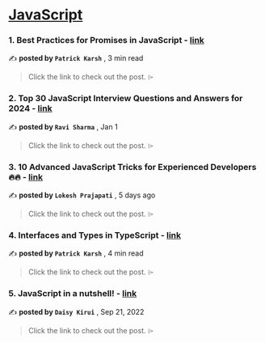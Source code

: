 
<h1><a href=https://medium.com/tag/javascript-development/recommended target="_blank" rel="noopener noreferrer">JavaScript</a></h1>
<h3>1. Best Practices for Promises in JavaScript - <a href=https://medium.com/@patrickkarsh/best-practices-for-promises-in-javascript-c427205de17f?source=tag_recommended_feed---------0-84----------javascript_development----------7f9e47d8_4872_4c1f_982d_3a30fcd70df8------- target="_blank" rel="noopener noreferrer">link</a></h3>

✍️ **posted by `Patrick Karsh`** <date> , 3 min read</date>

<blockquote>Click the link to check out the post. ⌲</blockquote>

<h3>2. Top 30 JavaScript Interview Questions and Answers for 2024 - <a href=https://medium.com/@javascriptcentric/top-30-javascript-interview-questions-and-answers-for-2024-7f1e2d1d0638?source=tag_recommended_feed---------1-107----------javascript_development----------7f9e47d8_4872_4c1f_982d_3a30fcd70df8------- target="_blank" rel="noopener noreferrer">link</a></h3>

✍️ **posted by `Ravi Sharma`** <date> , Jan 1</date>

<blockquote>Click the link to check out the post. ⌲</blockquote>

<h3>3. 10 Advanced JavaScript Tricks for Experienced Developers 🔥🔥 - <a href=https://medium.com/@lokesh-prajapati/10-advanced-javascript-tricks-for-experienced-developers-8afb44b24427?source=tag_recommended_feed---------2-85----------javascript_development----------7f9e47d8_4872_4c1f_982d_3a30fcd70df8------- target="_blank" rel="noopener noreferrer">link</a></h3>

✍️ **posted by `Lokesh Prajapati`** <date> , 5 days ago</date>

<blockquote>Click the link to check out the post. ⌲</blockquote>

<h3>4. Interfaces and Types in TypeScript - <a href=https://medium.com/@patrickkarsh/interfaces-and-types-in-typescript-86417e36dbf7?source=tag_recommended_feed---------3-84----------javascript_development----------7f9e47d8_4872_4c1f_982d_3a30fcd70df8------- target="_blank" rel="noopener noreferrer">link</a></h3>

✍️ **posted by `Patrick Karsh`** <date> , 4 min read</date>

<blockquote>Click the link to check out the post. ⌲</blockquote>

<h3>5. JavaScript in a nutshell! - <a href=https://medium.com/@daisykirui/javascript-in-a-nutshell-669dab5b6e78?source=tag_recommended_feed---------4-107----------javascript_development----------7f9e47d8_4872_4c1f_982d_3a30fcd70df8------- target="_blank" rel="noopener noreferrer">link</a></h3>

✍️ **posted by `Daisy Kirui`** <date> , Sep 21, 2022</date>

<blockquote>Click the link to check out the post. ⌲</blockquote>

